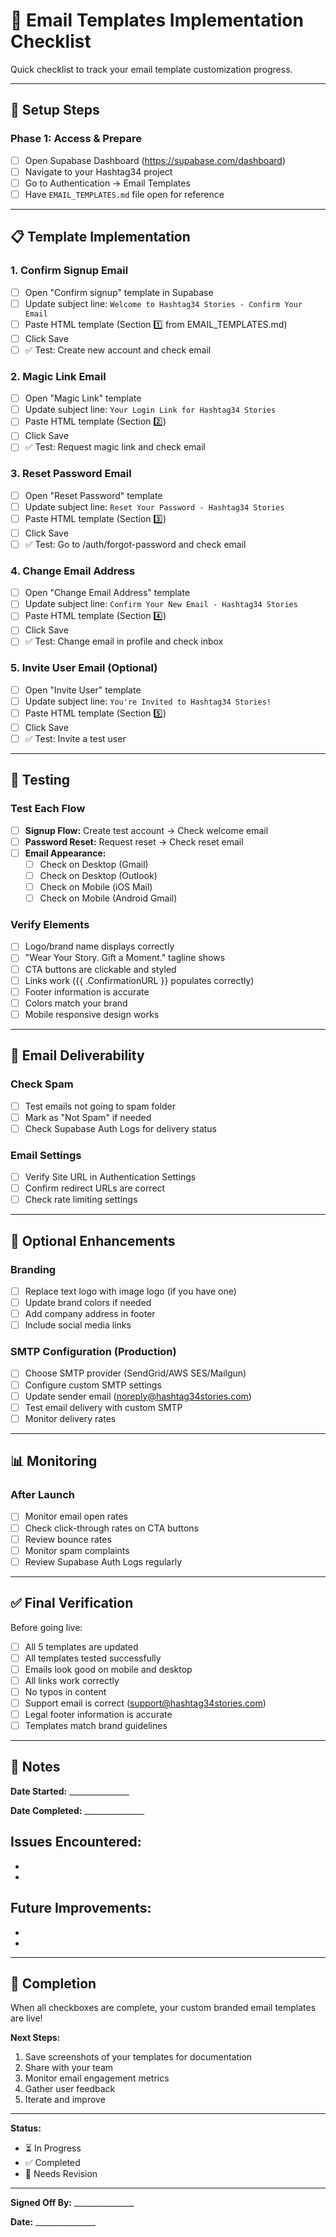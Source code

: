# 📧 Email Templates Implementation Checklist

Quick checklist to track your email template customization progress.

---

## 🎯 Setup Steps

### Phase 1: Access & Prepare
- [ ] Open Supabase Dashboard (https://supabase.com/dashboard)
- [ ] Navigate to your Hashtag34 project
- [ ] Go to Authentication → Email Templates
- [ ] Have `EMAIL_TEMPLATES.md` file open for reference

---

## 📋 Template Implementation

### 1. Confirm Signup Email
- [ ] Open "Confirm signup" template in Supabase
- [ ] Update subject line: `Welcome to Hashtag34 Stories - Confirm Your Email`
- [ ] Paste HTML template (Section 1️⃣ from EMAIL_TEMPLATES.md)
- [ ] Click Save
- [ ] ✅ Test: Create new account and check email

### 2. Magic Link Email
- [ ] Open "Magic Link" template
- [ ] Update subject line: `Your Login Link for Hashtag34 Stories`
- [ ] Paste HTML template (Section 2️⃣)
- [ ] Click Save
- [ ] ✅ Test: Request magic link and check email

### 3. Reset Password Email
- [ ] Open "Reset Password" template
- [ ] Update subject line: `Reset Your Password - Hashtag34 Stories`
- [ ] Paste HTML template (Section 3️⃣)
- [ ] Click Save
- [ ] ✅ Test: Go to /auth/forgot-password and check email

### 4. Change Email Address
- [ ] Open "Change Email Address" template
- [ ] Update subject line: `Confirm Your New Email - Hashtag34 Stories`
- [ ] Paste HTML template (Section 4️⃣)
- [ ] Click Save
- [ ] ✅ Test: Change email in profile and check inbox

### 5. Invite User Email (Optional)
- [ ] Open "Invite User" template
- [ ] Update subject line: `You're Invited to Hashtag34 Stories!`
- [ ] Paste HTML template (Section 5️⃣)
- [ ] Click Save
- [ ] ✅ Test: Invite a test user

---

## 🧪 Testing

### Test Each Flow
- [ ] **Signup Flow:** Create test account → Check welcome email
- [ ] **Password Reset:** Request reset → Check reset email
- [ ] **Email Appearance:** 
  - [ ] Check on Desktop (Gmail)
  - [ ] Check on Desktop (Outlook)
  - [ ] Check on Mobile (iOS Mail)
  - [ ] Check on Mobile (Android Gmail)

### Verify Elements
- [ ] Logo/brand name displays correctly
- [ ] "Wear Your Story. Gift a Moment." tagline shows
- [ ] CTA buttons are clickable and styled
- [ ] Links work ({{ .ConfirmationURL }} populates correctly)
- [ ] Footer information is accurate
- [ ] Colors match your brand
- [ ] Mobile responsive design works

---

## 📧 Email Deliverability

### Check Spam
- [ ] Test emails not going to spam folder
- [ ] Mark as "Not Spam" if needed
- [ ] Check Supabase Auth Logs for delivery status

### Email Settings
- [ ] Verify Site URL in Authentication Settings
- [ ] Confirm redirect URLs are correct
- [ ] Check rate limiting settings

---

## 🎨 Optional Enhancements

### Branding
- [ ] Replace text logo with image logo (if you have one)
- [ ] Update brand colors if needed
- [ ] Add company address in footer
- [ ] Include social media links

### SMTP Configuration (Production)
- [ ] Choose SMTP provider (SendGrid/AWS SES/Mailgun)
- [ ] Configure custom SMTP settings
- [ ] Update sender email (noreply@hashtag34stories.com)
- [ ] Test email delivery with custom SMTP
- [ ] Monitor delivery rates

---

## 📊 Monitoring

### After Launch
- [ ] Monitor email open rates
- [ ] Check click-through rates on CTA buttons
- [ ] Review bounce rates
- [ ] Monitor spam complaints
- [ ] Review Supabase Auth Logs regularly

---

## ✅ Final Verification

Before going live:
- [ ] All 5 templates are updated
- [ ] All templates tested successfully
- [ ] Emails look good on mobile and desktop
- [ ] All links work correctly
- [ ] No typos in content
- [ ] Support email is correct (support@hashtag34stories.com)
- [ ] Legal footer information is accurate
- [ ] Templates match brand guidelines

---

## 📝 Notes

**Date Started:** _______________

**Date Completed:** _______________

**Issues Encountered:**
- 
- 
- 

**Future Improvements:**
- 
- 
- 

---

## 🎉 Completion

When all checkboxes are complete, your custom branded email templates are live! 

**Next Steps:**
1. Save screenshots of your templates for documentation
2. Share with your team
3. Monitor email engagement metrics
4. Gather user feedback
5. Iterate and improve

---

**Status:** 
- ⏳ In Progress
- ✅ Completed
- 🔄 Needs Revision

---

**Signed Off By:** _______________

**Date:** _______________


